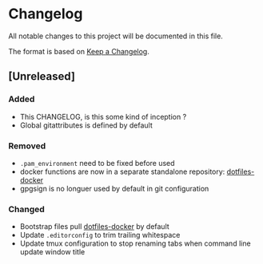 # Changelog
All notable changes to this project will be documented in this file.

The format is based on [Keep a Changelog](http://keepachangelog.com/).

## [Unreleased]

### Added

  - This CHANGELOG, is this some kind of inception ?
  - Global gitattributes is defined by default

### Removed

  - `.pam_environment` need to be fixed before used
  - docker functions are now in a separate standalone repository: [dotfiles-docker](https://github.com/aegypius/dotfiles-docker)
  - gpgsign is no longuer used by default in git configuration

### Changed

  - Bootstrap files pull [dotfiles-docker](https://github.com/aegypius/dotfiles-docker) by default
  - Update `.editorconfig` to trim trailing whitespace
  - Update tmux configuration to stop renaming tabs when command line update window title
